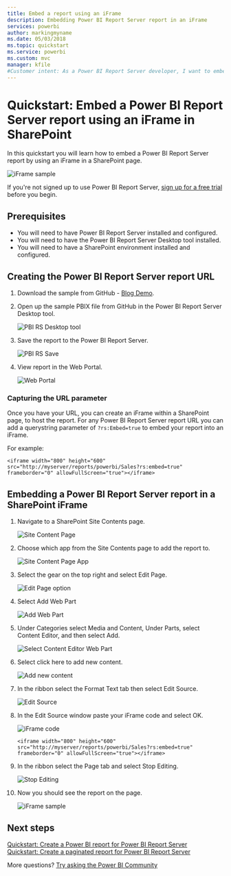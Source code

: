 ```yaml
---
title: Embed a report using an iFrame
description: Embedding Power BI Report Server report in an iFrame 
services: powerbi
author: markingmyname
ms.date: 05/03/2018
ms.topic: quickstart
ms.service: powerbi
ms.custom: mvc
manager: kfile
#Customer intent: As a Power BI Report Server developer, I want to embed my PBI RS reports in an iFrame, so that I can show my reports in other applications.
---
```

# Quickstart: Embed a Power BI Report Server report using an iFrame in SharePoint

In this quickstart you will learn how to embed a Power BI Report Server report by using an iFrame in a SharePoint page.

![iFrame sample](media/quickstart-embed/quickstart_embed_01.png)

If you're not signed up to use Power BI Report Server, [sign up for a free trial](https://powerbi.microsoft.com/en-us/report-server/) before you begin.
## Prerequisites
* You will need to have Power BI Report Server installed and configured.
* You will need to have the Power BI Report Server Desktop tool installed.
* You will need to have a SharePoint environment installed and configured. 
## Creating the Power BI Report Server report URL

1. Download the sample from GitHub - [Blog Demo](https://github.com/Microsoft/powerbi-desktop-samples).

2. Open up the sample PBIX file from GitHub in the Power BI Report Server Desktop tool.

    ![PBI RS Desktop tool](media/quickstart-embed/quickstart_embed_02.png)

3. Save the report to the Power BI Report Server.

    ![PBI RS Save](media/quickstart-embed/quickstart_embed_03.png)

4. View report in the Web Portal.

    ![Web Portal](media/quickstart-embed/quickstart_embed_04.png)
### Capturing the URL parameter

Once you have your URL, you can create an iFrame within a SharePoint page, to host the report. For any Power BI Report Server report URL you can add a querystring parameter of `?rs:Embed=true` to embed your report into an iFrame.

For example:
```
<iframe width="800" height="600" src="http://myserver/reports/powerbi/Sales?rs:embed=true" frameborder="0" allowFullScreen="true"></iframe>
```
## Embedding a Power BI Report Server report in a SharePoint iFrame

1. Navigate to a SharePoint Site Contents page.

    ![Site Content Page](media/quickstart-embed/quickstart_embed_05.png)

2. Choose which app from the Site Contents page to add the report to.

    ![Site Content Page App](media/quickstart-embed/quickstart_embed_06.png)

3. Select the gear on the top right and select Edit Page.

    ![Edit Page option](media/quickstart-embed/quickstart_embed_07.png)

4. Select Add Web Part

    ![Add Web Part](media/quickstart-embed/quickstart_embed_08.png)

5. Under Categories select Media and Content, Under Parts, select Content Editor, and then select Add.

    ![Select Content Editor Web Part](media/quickstart-embed/quickstart_embed_09.png)

6. Select click here to add new content.

    ![Add new content](media/quickstart-embed/quickstart_embed_10.png)

7. In the ribbon select the Format Text tab then select Edit Source.

     ![Edit Source](media/quickstart-embed/quickstart_embed_11.png)

8. In the Edit Source window paste your iFrame code and select OK.

    ![iFrame code](media/quickstart-embed/quickstart_embed_12.png)

    ```
    <iframe width="800" height="600" src="http://myserver/reports/powerbi/Sales?rs:embed=true" frameborder="0" allowFullScreen="true"></iframe>
    ```

9. In the ribbon select the Page tab and select Stop Editing.

    ![Stop Editing](media/quickstart-embed/quickstart_embed_13.png)

10. Now you should see the report on the page.

    ![iFrame sample](media/quickstart-embed/quickstart_embed_01.png)
## Next steps

[Quickstart: Create a Power BI report for Power BI Report Server](quickstart-create-powerbi-report.md)  
[Quickstart: Create a paginated report for Power BI Report Server](quickstart-create-paginated-report.md)  

More questions? [Try asking the Power BI Community](https://community.powerbi.com/) 